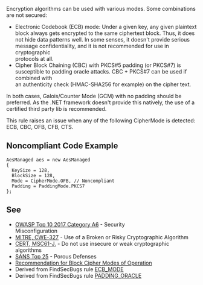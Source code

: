 
Encryption algorithms can be used with various modes. Some combinations are not secured:

- Electronic Codebook (ECB) mode: Under a given key, any given plaintext block always gets encrypted to the same ciphertext block. Thus, it does<br>  not hide data patterns well. In some senses, it doesn't provide serious message confidentiality, and it is not recommended for use in cryptographic<br>  protocols at all.
- Cipher Block Chaining (CBC) with PKCS#5 padding (or PKCS#7) is susceptible to padding oracle attacks. CBC + PKCS#7 can be used if combined with<br>  an authenticity check (HMAC-SHA256 for example) on the cipher text.


In both cases, Galois/Counter Mode (GCM) with no padding should be preferred. As the .NET framework doesn't provide this natively, the use of a<br>certified third party lib is recommended.

This rule raises an issue when any of the following CipherMode is detected: ECB, CBC, OFB, CFB, CTS.

## Noncompliant Code Example


    AesManaged aes = new AesManaged
    {
      KeySize = 128,
      BlockSize = 128,
      Mode = CipherMode.OFB, // Noncompliant
      Padding = PaddingMode.PKCS7
    };


## See

- [OWASP Top 10 2017 Category A6](https://www.owasp.org/index.php/Top_10-2017_A6-Security_Misconfiguration) - Security<br>  Misconfiguration
- [MITRE, CWE-327](http://cwe.mitre.org/data/definitions/327.html) - Use of a Broken or Risky Cryptographic Algorithm
- [CERT, MSC61-J.](https://www.securecoding.cert.org/confluence/x/VwAZAg) - Do not use insecure or weak cryptographic algorithms
- [SANS Top 25](https://www.sans.org/top25-software-errors/#cat3) - Porous Defenses
- [Recommendation for Block Cipher Modes of Operation](https://nvlpubs.nist.gov/nistpubs/Legacy/SP/nistspecialpublication800-38a.pdf)
- Derived from FindSecBugs rule [ECB\_MODE](https://find-sec-bugs.github.io/bugs.htm#ECB_MODE)
- Derived from FindSecBugs rule [PADDING\_ORACLE](https://find-sec-bugs.github.io/bugs.htm#PADDING_ORACLE)

